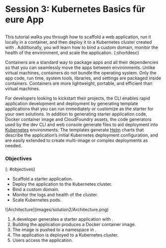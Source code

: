 # Session 3: Kubernetes Basics für eure App

## 

This tutorial walks you through how to scaffold a web application, run it locally in a container, and then deploy it to a Kubernetes cluster created with . Additionally, you will learn how to bind a custom domain, monitor the health of the environment, and scale the application. {:shortdesc}

Containers are a standard way to package apps and all their dependencies so that you can seamlessly move the apps between environments. Unlike virtual machines, containers do not bundle the operating system. Only the app code, run time, system tools, libraries, and settings are packaged inside containers. Containers are more lightweight, portable, and efficient than virtual machines.

For developers looking to kickstart their projects, the  CLI enables rapid application development and deployment by generating template applications that you can run immediately or customize as the starter for your own solutions. In addition to generating starter application code, Docker container image and CloudFoundry assets, the code generators used by the dev CLI and web console generate files to aid deployment into [Kubernetes](https://kubernetes.io/) environments. The templates generate [Helm](https://github.com/kubernetes/helm) charts that describe the application’s initial Kubernetes deployment configuration, and are easily extended to create multi-image or complex deployments as needed.

### Objectives

{: \#objectives}

* Scaffold a starter application.
* Deploy the application to the Kubernetes cluster.
* Bind a custom domain.
* Monitor the logs and health of the cluster.
* Scale Kubernetes pods.

 !\[Architecture\]\(images/solution2/Architecture.png\)

1. A developer generates a starter application with .
2. Building the application produces a Docker container image.
3. The image is pushed to a namespace in .
4. The application is deployed to a Kubernetes cluster.
5. Users access the application.

